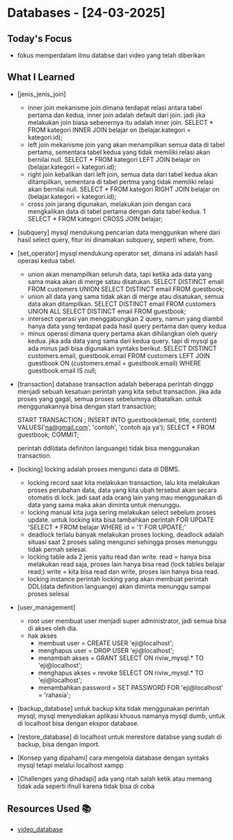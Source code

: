 # Databases - [24-03-2025]

## Today's Focus

- fokus memperdalam ilmu databse dari video yang telah diberikan

## What I Learned
- [jenis_jenis_join]
    - inner join
        mekanisme join dimana terdapat relasi antara tabel pertama dan kedua, inner join adalah default dari join. jadi jika melakukan join biasa sebenernya itu adalah inner join.
        SELECT * FROM kategori INNER JOIN belajar on (belajar.kategori = kategori.id);
    - left join
        mekanisme join yang akan menampilkan semua data di tabel pertama, sementara tabel kedua yang tidak memiliki relasi akan bernilai null.
        SELECT * FROM kategori LEFT JOIN belajar on (belajar.kategori = kategori.id);
    - right join
        kebalikan dari left join, semua data dari tabel kedua akan ditampilkan, sementara di tabel pertma yang tidak memiliki relasi akan bernilai null.
        SELECT * FROM kategori RIGHT JOIN belajar on (belajar.kategori = kategori.id);
    - cross join
        jarang digunakan, melakukan join dengan cara mengkalikan data di tabel pertama dengan data tabel kedua.
        1
        SELECT * FROM kategori CROSS JOIN belajar;

- [subquery]
    mysql mendukung pencarian data menggunkan where dari hasil select query, fitur ini dinamakan subquery, seperti where, from.

- [set_operator]
    mysql mendukung operator set, dimana ini adalah hasil operasi kedua tabel. 
    - union 
        akan menampilkan seluruh data, tapi ketika ada data yang sama maka akan di merge satau disatukan.
        SELECT DISTINCT email FROM customers UNION SELECT DISTINCT email FROM guestbook;
    - union all
        data yang sama tidak akan di merge atau disatukan, semua data akan ditampilkan. 
        SELECT DISTINCT email FROM customers UNION ALL SELECT DISTINCT email FROM guestbook;
    - intersect
        operasi yan menggabungkan 2 query, namun yang diambil hanya data yang terdapat pada hasil query pertama dan query kedua
    - minus
        operasi dimana query pertama akan dihilangkan oleh query kedua. jika ada data yang sama dari kedua query. tapi di mysql ga ada minus jadi bisa digunakan syntaks berikut.
        SELECT DISTINCT customers.email, guestbook.email FROM customers LEFT JOIN guestbook ON (customers.email = guestbook.email) WHERE guestbook.email IS null;
- [transaction]
    database transaction adalah beberapa perintah dinggp menjadi sebuah kesatuan perintah yang kita sebut transaction. jika ada proses yang gagal, semua proses sebelumnya dibatalkan. untuk menggunakannya bisa dengan start transaction;
    
    START TRANSACTION ;
    INSERT INTO guestbook(email, title, content) VALUES('na@gmail.com', 'contoh', 'contoh aja ya');
    SELECT * FROM guestbook;
    COMMIT;

    perintah ddl(data definiton languange) tidak bisa menggunakan transaction.

- [locking]
    locking adalah proses mengunci data di DBMS.
    - locking record
        saat kita melakukan transaction, lalu kita melakukan proses perubahan data, data yang kita ubah tersebut akan secara otomatis di lock. jadi saat ada orang lain yang mau menggunakan di data yang sama maka akan diminta untuk menunggu.
    - locking manual
        kita juga sering melakukan select sebelum proses update. untuk locking kita bisa tambahkan perintah FOR UPDATE 'SELECT * FROM belajar WHERE id = '1' FOR UPDATE;'
    - deadlock
        terlalu banyak melakukan proses locking, deadlock adalah situasi saat 2 proses saling mengunci sehingga proses menunggu tidak pernah selesai.
    - locking table
        ada 2 jenis yaitu read dan write.
        read = hanya bisa melakukan read saja, proses lain hanya bisa read (lock tables belajar read;)
        write = kita bisa read dan write, proses lain hanya bisa read.
    - locking instance
        perintah locking yang akan membuat perintah DDL(data definition languange) akan diminta menunggu sampai proses selesai

- [user_management]
    - root user
        membuat user menjadi super administrator, jadi semua bisa di akses oleh dia.
    - hak akses
        - membuat user = CREATE USER 'eji@localhost';
        - menghapus user = DROP USER 'eji@localhost';
        - menambah akses = GRANT SELECT ON riviw_mysql.* TO 'eji@localhost';
        - menghapus akses = revoke SELECT ON riviw_mysql.* TO 'eji@localhost';
        - menambahkan password = SET PASSWORD FOR 'eji@localhost' = 'rahasia';
        
- [backup_database]
    untuk backup kita tidak menggunakan perintah mysql, mysql menyediakan aplikasi khusus namanya mysql dumb, untuk di localhost bisa dengan ekspor database.
- [restore_database]
    di localhost untuk merestore databse yang sudah di backup, bisa dengan import.

- [Konsep yang dipahami]
    cara mengelola database dengan syntaks mysql tetapi melalui localhost xampp

- [Challenges yang dihadapi]
    ada yang ntah salah ketik atau memang tidak ada seperti ifnull karena tidak bisa di coba
## Resources Used 📚
- [video_database](https://youtu.be/xYBclb-sYQ4?si=fUA5CiMF1xBhYtyU)
